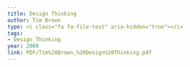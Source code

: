 ```yaml
---
title: Design Thinking
author: Tim Brown
type: <i class="fa fa-file-text" aria-hidden="true"></i>
tags:
- Design Thinking
year: 2008
link: PDF/Tim%20Brown,%20Design%20Thinking.pdf
---
```

